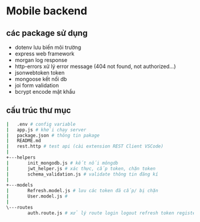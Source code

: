 # Mobile backend

## các package sử dụng

-   dotenv lưu biến môi trường
-   express web framework
-   morgan log response
-   http-errors xử lý error message (404 not found, not authorized...)
-   jsonwebtoken token
-   mongoose kết nối db
-   joi form validation
-   bcrypt encode mật khẩu

## cấu trúc thư mục

```bash
|   .env # config variable
|   app.js # khởi chạy server
|   package.json # thông tin pakage
|   README.md
|   rest.http # test api (cài extension REST Client VSCode)
|
+---helpers
|       init_mongodb.js # kết nối môngdb
|       jwt_helper.js # xác thực, cấp token, chặn token
|       schema_validation.js # validate thông tin đăng kí
|
+---models
|       Refresh.model.js # lưu các token đã cấp/ bị chặn
|       User.model.js #
|
\---routes
        auth.route.js # xử lý route login logout refresh token register
```
